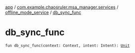 [app](../../index.md) / [com.example.chaosruler.msa_manager.services](../index.md) / [offline_mode_service](index.md) / [db_sync_func](.)

# db_sync_func

`fun db_sync_func(context: Context, intent: Intent): `[`Unit`](https://kotlinlang.org/api/latest/jvm/stdlib/kotlin/-unit/index.html)